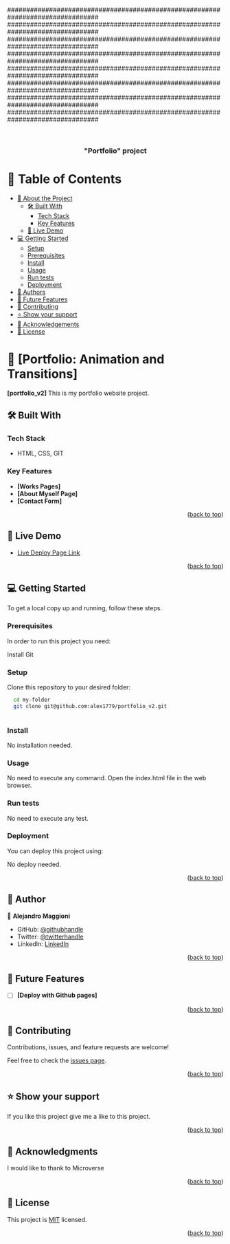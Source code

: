 ################################################################################
################################################################################
################################################################################
################################################################################
################################################################################
################################################################################
################################################################################
################################################################################

<a name="readme-top"></a>



<div align="center">

  
  <br/>

  <h3><b>"Portfolio" project</b></h3>

</div>

<!-- TABLE OF CONTENTS -->

# 📗 Table of Contents

- [📖 About the Project](#about-project)
  - [🛠 Built With](#built-with)
    - [Tech Stack](#tech-stack)
    - [Key Features](#key-features)
  - [🚀 Live Demo](#live-demo)
- [💻 Getting Started](#getting-started)
  - [Setup](#setup)
  - [Prerequisites](#prerequisites)
  - [Install](#install)
  - [Usage](#usage)
  - [Run tests](#run-tests)
  - [Deployment](#triangular_flag_on_post-deployment)
- [👥 Authors](#authors)
- [🔭 Future Features](#future-features)
- [🤝 Contributing](#contributing)
- [⭐️ Show your support](#support)
- [🙏 Acknowledgements](#acknowledgements)
- [📝 License](#license)

<!-- PROJECT DESCRIPTION -->

# 📖 [Portfolio: Animation and Transitions] <a name="Portfolio: Animation and Transitions"></a>

**[portfolio_v2]** This is my portfolio website project.

## 🛠 Built With <a name="built-with"></a>

### Tech Stack <a name="tech-stack"></a>

- HTML, CSS, GIT

<!-- Features -->

### Key Features <a name="key-features"></a>


- **[Works Pages]**
- **[About Myself Page]**
- **[Contact Form]**

<p align="right">(<a href="#readme-top">back to top</a>)</p>

<!-- LIVE DEMO -->

## 🚀 Live Demo <a name="live-demo"></a>


- [Live Deploy Page Link](https://alex1779.github.io/portfolio_v2/)

<p align="right">(<a href="#readme-top">back to top</a>)</p>

<!-- GETTING STARTED -->

## 💻 Getting Started <a name="getting-started"></a>


To get a local copy up and running, follow these steps.

### Prerequisites

In order to run this project you need:

Install Git


### Setup

Clone this repository to your desired folder:

```sh
  cd my-folder
  git clone git@github.com:alex1779/portfolio_v2.git
  
```

### Install

No installation needed.


### Usage

No need to execute any command. Open the index.html file in the web browser.


### Run tests

No need to execute any test.


### Deployment

You can deploy this project using:

No deploy needed.


<p align="right">(<a href="#readme-top">back to top</a>)</p>

<!-- AUTHOR -->

## 👥 Author <a name="author"></a>



👤 **Alejandro Maggioni**

- GitHub: [@githubhandle](https://github.com/alex1779/)
- Twitter: [@twitterhandle](https://twitter.com/alex1779)
- LinkedIn: [LinkedIn](https://www.linkedin.com/in/alejandro-maggioni-086678b5/)


<p align="right">(<a href="#readme-top">back to top</a>)</p>

<!-- FUTURE FEATURES -->

## 🔭 Future Features <a name="future-features"></a>


- [ ] **[Deploy with Github pages]**



<p align="right">(<a href="#readme-top">back to top</a>)</p>

<!-- CONTRIBUTING -->

## 🤝 Contributing <a name="contributing"></a>

Contributions, issues, and feature requests are welcome!

Feel free to check the [issues page](../../issues/).

<p align="right">(<a href="#readme-top">back to top</a>)</p>

<!-- SUPPORT -->

## ⭐️ Show your support <a name="support"></a>


If you like this project give me a like to this project.

<p align="right">(<a href="#readme-top">back to top</a>)</p>

<!-- ACKNOWLEDGEMENTS -->

## 🙏 Acknowledgments <a name="acknowledgements"></a>


I would like to thank to Microverse

<p align="right">(<a href="#readme-top">back to top</a>)</p>

<!-- LICENSE -->

## 📝 License <a name="license"></a>

This project is [MIT](./LICENSE) licensed.



<p align="right">(<a href="#readme-top">back to top</a>)</p>
